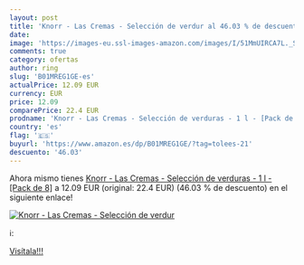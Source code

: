 ```yaml
---
layout: post
title: 'Knorr - Las Cremas - Selección de verdur al 46.03 % de descuento'
date: 
image: 'https://images-eu.ssl-images-amazon.com/images/I/51MmUIRCA7L._SL200_.jpg'
comments: true
category: ofertas
author: ring
slug: 'B01MREG1GE-es'
actualPrice: 12.09 EUR
currency: EUR
price: 12.09
comparePrice: 22.4 EUR
prodname: 'Knorr - Las Cremas - Selección de verduras - 1 l - [Pack de 8]'
country: 'es'
flag: '🇪🇸'
buyurl: 'https://www.amazon.es/dp/B01MREG1GE/?tag=tolees-21'
descuento: '46.03'
---
```


Ahora mismo tienes [Knorr - Las Cremas - Selección de verduras - 1 l - [Pack de 8]](https://www.amazon.es/dp/B01MREG1GE/?tag=tolees-21) a 12.09 EUR (original: 22.4 EUR) (46.03 %  de descuento) en el siguiente enlace!

[![Knorr - Las Cremas - Selección de verdur](https://images-eu.ssl-images-amazon.com/images/I/51MmUIRCA7L._SL200_.jpg)](https://www.amazon.es/dp/B01MREG1GE/?tag=tolees-21)

ℹ️:


[Visítala!!!](https://www.amazon.es/dp/B01MREG1GE/?tag=tolees-21)
